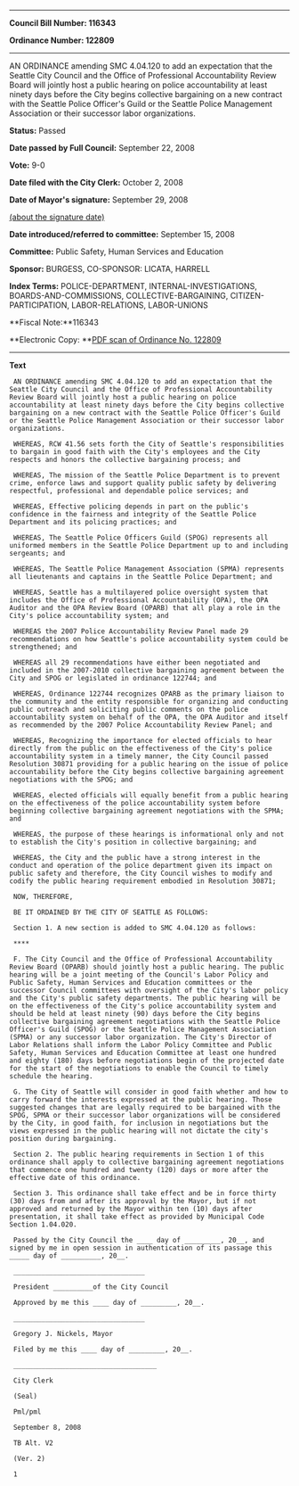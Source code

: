 

********

**Council Bill Number: 116343**
   
**Ordinance Number: 122809**
********

 AN ORDINANCE amending SMC 4.04.120 to add an expectation that the Seattle City Council and the Office of Professional Accountability Review Board will jointly host a public hearing on police accountability at least ninety days before the City begins collective bargaining on a new contract with the Seattle Police Officer's Guild or the Seattle Police Management Association or their successor labor organizations.

**Status:** Passed
   
**Date passed by Full Council:** September 22, 2008
   
**Vote:** 9-0
   
**Date filed with the City Clerk:** October 2, 2008
   
**Date of Mayor's signature:** September 29, 2008
   
[(about the signature date)](/~public/approvaldate.htm)
   
   
   
**Date introduced/referred to committee:** September 15, 2008
   
**Committee:** Public Safety, Human Services and Education
   
**Sponsor:** BURGESS, CO-SPONSOR: LICATA, HARRELL
   
   
**Index Terms:** POLICE-DEPARTMENT, INTERNAL-INVESTIGATIONS, BOARDS-AND-COMMISSIONS, COLLECTIVE-BARGAINING, CITIZEN-PARTICIPATION, LABOR-RELATIONS, LABOR-UNIONS

**Fiscal Note:**116343

**Electronic Copy: **[PDF scan of Ordinance No. 122809](/~archives/Ordinances/Ord_122809.pdf)

********

**Text**
   
```
 AN ORDINANCE amending SMC 4.04.120 to add an expectation that the Seattle City Council and the Office of Professional Accountability Review Board will jointly host a public hearing on police accountability at least ninety days before the City begins collective bargaining on a new contract with the Seattle Police Officer's Guild or the Seattle Police Management Association or their successor labor organizations.

 WHEREAS, RCW 41.56 sets forth the City of Seattle's responsibilities to bargain in good faith with the City's employees and the City respects and honors the collective bargaining process; and

 WHEREAS, The mission of the Seattle Police Department is to prevent crime, enforce laws and support quality public safety by delivering respectful, professional and dependable police services; and

 WHEREAS, Effective policing depends in part on the public's confidence in the fairness and integrity of the Seattle Police Department and its policing practices; and

 WHEREAS, The Seattle Police Officers Guild (SPOG) represents all uniformed members in the Seattle Police Department up to and including sergeants; and

 WHEREAS, The Seattle Police Management Association (SPMA) represents all lieutenants and captains in the Seattle Police Department; and

 WHEREAS, Seattle has a multilayered police oversight system that includes the Office of Professional Accountability (OPA), the OPA Auditor and the OPA Review Board (OPARB) that all play a role in the City's police accountability system; and

 WHEREAS the 2007 Police Accountability Review Panel made 29 recommendations on how Seattle's police accountability system could be strengthened; and

 WHEREAS all 29 recommendations have either been negotiated and included in the 2007-2010 collective bargaining agreement between the City and SPOG or legislated in ordinance 122744; and

 WHEREAS, Ordinance 122744 recognizes OPARB as the primary liaison to the community and the entity responsible for organizing and conducting public outreach and soliciting public comments on the police accountability system on behalf of the OPA, the OPA Auditor and itself as recommended by the 2007 Police Accountability Review Panel; and

 WHEREAS, Recognizing the importance for elected officials to hear directly from the public on the effectiveness of the City's police accountability system in a timely manner, the City Council passed Resolution 30871 providing for a public hearing on the issue of police accountability before the City begins collective bargaining agreement negotiations with the SPOG; and

 WHEREAS, elected officials will equally benefit from a public hearing on the effectiveness of the police accountability system before beginning collective bargaining agreement negotiations with the SPMA; and

 WHEREAS, the purpose of these hearings is informational only and not to establish the City's position in collective bargaining; and

 WHEREAS, the City and the public have a strong interest in the conduct and operation of the police department given its impact on public safety and therefore, the City Council wishes to modify and codify the public hearing requirement embodied in Resolution 30871;

 NOW, THEREFORE,

 BE IT ORDAINED BY THE CITY OF SEATTLE AS FOLLOWS:

 Section 1. A new section is added to SMC 4.04.120 as follows:

 ****

 F. The City Council and the Office of Professional Accountability Review Board (OPARB) should jointly host a public hearing. The public hearing will be a joint meeting of the Council's Labor Policy and Public Safety, Human Services and Education committees or the successor Council committees with oversight of the City's labor policy and the City's public safety departments. The public hearing will be on the effectiveness of the City's police accountability system and should be held at least ninety (90) days before the City begins collective bargaining agreement negotiations with the Seattle Police Officer's Guild (SPOG) or the Seattle Police Management Association (SPMA) or any successor labor organization. The City's Director of Labor Relations shall inform the Labor Policy Committee and Public Safety, Human Services and Education Committee at least one hundred and eighty (180) days before negotiations begin of the projected date for the start of the negotiations to enable the Council to timely schedule the hearing.

 G. The City of Seattle will consider in good faith whether and how to carry forward the interests expressed at the public hearing. Those suggested changes that are legally required to be bargained with the SPOG, SPMA or their successor labor organizations will be considered by the City, in good faith, for inclusion in negotiations but the views expressed in the public hearing will not dictate the city's position during bargaining.

 Section 2. The public hearing requirements in Section 1 of this ordinance shall apply to collective bargaining agreement negotiations that commence one hundred and twenty (120) days or more after the effective date of this ordinance.

 Section 3. This ordinance shall take effect and be in force thirty (30) days from and after its approval by the Mayor, but if not approved and returned by the Mayor within ten (10) days after presentation, it shall take effect as provided by Municipal Code Section 1.04.020.

 Passed by the City Council the ____ day of _________, 20__, and signed by me in open session in authentication of its passage this _____ day of __________, 20__.

 _________________________________

 President __________of the City Council

 Approved by me this ____ day of _________, 20__.

 _________________________________

 Gregory J. Nickels, Mayor

 Filed by me this ____ day of _________, 20__.

 ____________________________________

 City Clerk

 (Seal)

 Pml/pml

 September 8, 2008

 TB Alt. V2

 (Ver. 2)

 1

```
